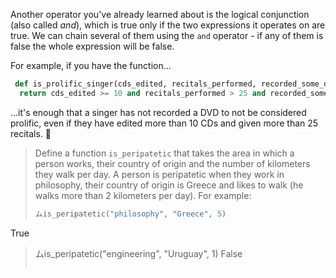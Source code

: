 Another operator you've already learned about is the logical conjunction (also called _and_), which is true only if the two expressions it operates on are true. We can chain several of them using the `and` operator - if any of them is false the whole expression will be false.

For example, if you have the function...

```python
 def is_prolific_singer(cds_edited, recitals_performed, recorded_some_dvd):
  return cds_edited >= 10 and recitals_performed > 25 and recorded_some_dvd
```

...it's enough that a singer has not recorded a DVD to not be considered prolific, even if they have edited more than 10 CDs and given more than 25 recitals. :guitar:

> Define a function `is_peripatetic` that takes the area in which a person works, their country of origin and the number of kilometers they walk per day. A person is peripatetic when they work in philosophy, their country of origin is Greece and likes to walk (he walks more than 2 kilometers per day). For example:
>
> ```python
> ムis_peripatetic("philosophy", "Greece", 5)
True
> ムis_peripatetic("engineering", "Uruguay", 1)
False
> ```
